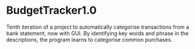 # BudgetTracker1.0
Tenth iteration of a project to automatically categorise transactions from a bank statement, now with GUI. By identifying key words and phrase in the descriptions, the program learns to categorise common purchases.
